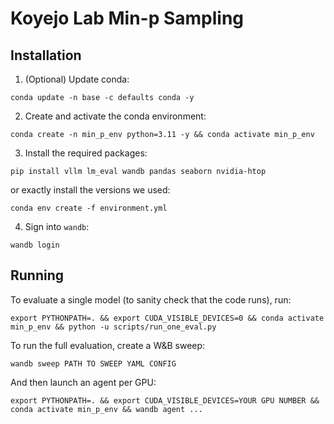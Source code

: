 # Koyejo Lab Min-p Sampling

## Installation

1. (Optional) Update conda:

`conda update -n base -c defaults conda -y`

2. Create and activate the conda environment:

`conda create -n min_p_env python=3.11 -y && conda activate min_p_env`

3. Install the required packages:

`pip install vllm lm_eval wandb pandas seaborn nvidia-htop`

or exactly install the versions we used:

`conda env create -f environment.yml`

4. Sign into `wandb`: 

`wandb login`

## Running

To evaluate a single model (to sanity check that the code runs), run:

`export PYTHONPATH=. && export CUDA_VISIBLE_DEVICES=0 && conda activate min_p_env && python -u scripts/run_one_eval.py`

To run the full evaluation, create a W&B sweep:

`wandb sweep PATH TO SWEEP YAML CONFIG`

And then launch an agent per GPU:

`export PYTHONPATH=. && export CUDA_VISIBLE_DEVICES=YOUR GPU NUMBER && conda activate min_p_env && wandb agent ...`